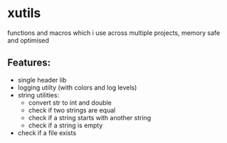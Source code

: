 # xutils
functions and macros which i use across multiple projects, memory safe and optimised

## Features:
- single header lib
- logging utilty (with colors and log levels)
- string utilities:
    - convert str to int and double
    - check if two strings are equal
    - check if a string starts with another string
    - check if a string is empty
- check if a file exists
